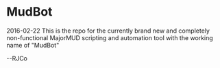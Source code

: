 # MudBot

2016-02-22
This is the repo for the currently brand new and 
completely non-functional MajorMUD scripting and 
automation tool with the working name of "MudBot"

--RJCo
